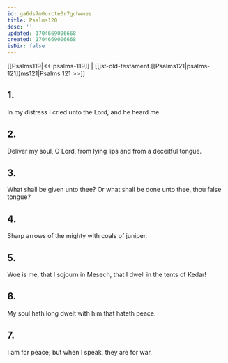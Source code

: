 ```yaml
---
id: ga6ds7m0urcte0r7gchwnes
title: Psalms120
desc: ''
updated: 1704669006668
created: 1704669006668
isDir: false
---
```

[[Psalms119|<<-psalms-119]] | [[jst-old-testament.[[Psalms121|psalms-121]]ms121|Psalms 121 >>]]
## 1.
In my distress I cried unto the Lord, and he heard me.
## 2.
Deliver my soul, O Lord, from lying lips and from a deceitful tongue.
## 3.
What shall be given unto thee? Or what shall be done unto thee, thou false tongue?
## 4.
Sharp arrows of the mighty with coals of juniper.
## 5.
Woe is me, that I sojourn in Mesech, that I dwell in the tents of Kedar!
## 6.
My soul hath long dwelt with him that hateth peace.
## 7.
I am for peace; but when I speak, they are for war.

